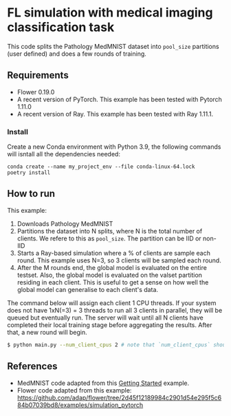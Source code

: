 # FL simulation with medical imaging classification task


This code splits the Pathology MedMNIST dataset into `pool_size` partitions (user defined) and does a few rounds of training.


## Requirements

*    Flower 0.19.0
*    A recent version of PyTorch. This example has been tested with Pytorch 1.11.0
*    A recent version of Ray. This example has been tested with Ray 1.11.1.


### Install

Create a new Conda environment with Python 3.9, the following commands will isntall all the dependencies needed:
```
conda create --name my_project_env --file conda-linux-64.lock
poetry install
```

## How to run

This example:

1. Downloads Pathology MedMNIST
2. Partitions the dataset into N splits, where N is the total number of
   clients. We refere to this as `pool_size`. The partition can be IID or non-IID
4. Starts a Ray-based simulation where a % of clients are sample each round.
   This example uses N=3, so 3 clients will be sampled each round.
5. After the M rounds end, the global model is evaluated on the entire testset.
   Also, the global model is evaluated on the valset partition residing in each
   client. This is useful to get a sense on how well the global model can generalise
   to each client's data.

The command below will assign each client 1 CPU threads. If your system does not have 1xN(=3) = 3 threads to run all 3 clients in parallel, they will be queued but eventually run. The server will wait until all N clients have completed their local training stage before aggregating the results. After that, a new round will begin.

```bash
$ python main.py --num_client_cpus 2 # note that `num_client_cpus` should be <= the number of threads in your system.
```

## References

- MedMNIST code adapted from this [Getting Started](https://github.com/MedMNIST/MedMNIST/blob/d8422ac64028488133fd21ff54372729e12bbaba/examples/getting_started.ipynb) example.
- Flower code adapted from this example: https://github.com/adap/flower/tree/2d45f12189984c2901d54e295f5c684b07039bd8/examples/simulation_pytorch